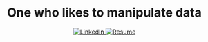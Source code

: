 <h1 align="center">One who likes to manipulate data</h1>

<p align="center">
  <a href="https://www.linkedin.com/in/mo7amed1911/">
    <img src="https://img.shields.io/badge/LinkedIn-Connect-blue?style=for-the-badge&logo=linkedin" alt="LinkedIn">
  </a>
  <a href="https://drive.google.com/file/d/16OE2RNVWL3h6gskzyCRy8BrfhmPwwilH/view?usp=sharing">
    <img src="https://img.shields.io/badge/Resume-View%20My%20Resume-brightgreen?style=for-the-badge&logo=adobe-acrobat-reader" alt="Resume">
  </a>
</p>

